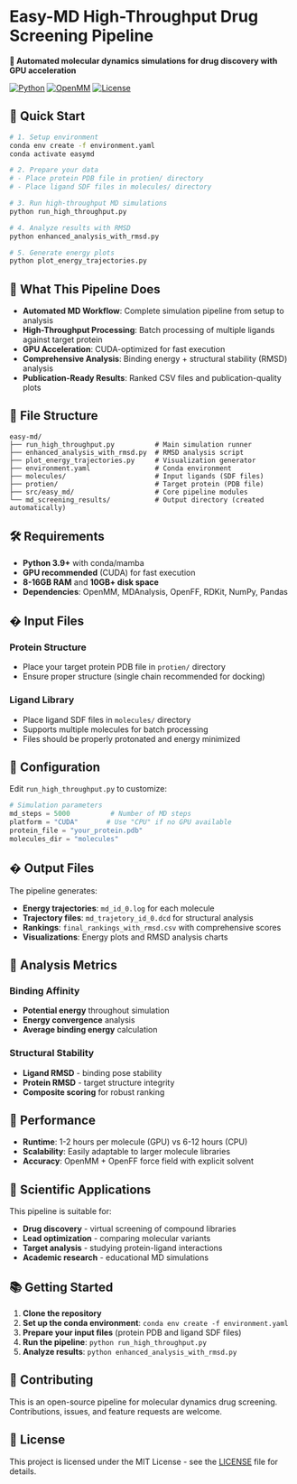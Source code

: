 # Easy-MD High-Throughput Drug Screening Pipeline

**🎯 Automated molecular dynamics simulations for drug discovery with GPU acceleration**

[![Python](https://img.shields.io/badge/Python-3.9+-blue.svg)](https://python.org)
[![OpenMM](https://img.shields.io/badge/OpenMM-CUDA-green.svg)](https://openmm.org)
[![License](https://img.shields.io/badge/License-MIT-yellow.svg)](LICENSE)

## 🚀 Quick Start

```bash
# 1. Setup environment
conda env create -f environment.yaml
conda activate easymd

# 2. Prepare your data
# - Place protein PDB file in protien/ directory
# - Place ligand SDF files in molecules/ directory

# 3. Run high-throughput MD simulations
python run_high_throughput.py

# 4. Analyze results with RMSD
python enhanced_analysis_with_rmsd.py

# 5. Generate energy plots
python plot_energy_trajectories.py
```

## 🎯 What This Pipeline Does

- **Automated MD Workflow**: Complete simulation pipeline from setup to analysis
- **High-Throughput Processing**: Batch processing of multiple ligands against target protein
- **GPU Acceleration**: CUDA-optimized for fast execution
- **Comprehensive Analysis**: Binding energy + structural stability (RMSD) analysis
- **Publication-Ready Results**: Ranked CSV files and publication-quality plots

## 📁 File Structure

```
easy-md/
├── run_high_throughput.py          # Main simulation runner
├── enhanced_analysis_with_rmsd.py  # RMSD analysis script  
├── plot_energy_trajectories.py     # Visualization generator
├── environment.yaml                # Conda environment
├── molecules/                      # Input ligands (SDF files)
├── protien/                        # Target protein (PDB file)
├── src/easy_md/                    # Core pipeline modules
└── md_screening_results/           # Output directory (created automatically)
```

## 🛠️ Requirements

- **Python 3.9+** with conda/mamba
- **GPU recommended** (CUDA) for fast execution
- **8-16GB RAM** and **10GB+ disk space**
- **Dependencies**: OpenMM, MDAnalysis, OpenFF, RDKit, NumPy, Pandas

## � Input Files

### Protein Structure
- Place your target protein PDB file in `protien/` directory
- Ensure proper structure (single chain recommended for docking)

### Ligand Library  
- Place ligand SDF files in `molecules/` directory
- Supports multiple molecules for batch processing
- Files should be properly protonated and energy minimized

## 🔧 Configuration

Edit `run_high_throughput.py` to customize:

```python
# Simulation parameters
md_steps = 5000          # Number of MD steps
platform = "CUDA"       # Use "CPU" if no GPU available
protein_file = "your_protein.pdb"
molecules_dir = "molecules"
```

## � Output Files

The pipeline generates:

- **Energy trajectories**: `md_id_0.log` for each molecule
- **Trajectory files**: `md_trajetory_id_0.dcd` for structural analysis
- **Rankings**: `final_rankings_with_rmsd.csv` with comprehensive scores
- **Visualizations**: Energy plots and RMSD analysis charts

## 🧪 Analysis Metrics

### Binding Affinity
- **Potential energy** throughout simulation
- **Energy convergence** analysis
- **Average binding energy** calculation

### Structural Stability
- **Ligand RMSD** - binding pose stability
- **Protein RMSD** - target structure integrity
- **Composite scoring** for robust ranking

## 🚀 Performance

- **Runtime**: 1-2 hours per molecule (GPU) vs 6-12 hours (CPU)
- **Scalability**: Easily adaptable to larger molecule libraries
- **Accuracy**: OpenMM + OpenFF force field with explicit solvent

## 🔬 Scientific Applications

This pipeline is suitable for:

- **Drug discovery** - virtual screening of compound libraries
- **Lead optimization** - comparing molecular variants
- **Target analysis** - studying protein-ligand interactions
- **Academic research** - educational MD simulations

## 📚 Getting Started

1. **Clone the repository**
2. **Set up the conda environment**: `conda env create -f environment.yaml`
3. **Prepare your input files** (protein PDB and ligand SDF files)
4. **Run the pipeline**: `python run_high_throughput.py`
5. **Analyze results**: `python enhanced_analysis_with_rmsd.py`

## 🤝 Contributing

This is an open-source pipeline for molecular dynamics drug screening. Contributions, issues, and feature requests are welcome.

## 📄 License

This project is licensed under the MIT License - see the [LICENSE](LICENSE) file for details.
